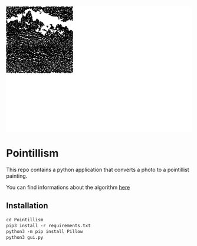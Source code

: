 ![example](images/landscape_drawing.jpg)

# Pointillism
This repo contains a python application that converts a photo to a pointillist painting.

You can find informations about the algorithm [here](https://medium.com/@matteoronchetti/https-medium-com-matteoronchetti-pointillism-with-python-and-opencv-f4274e6bbb7b)

## Installation
```
cd Pointillism
pip3 install -r requirements.txt
python3 -m pip install Pillow
python3 gui.py
```
